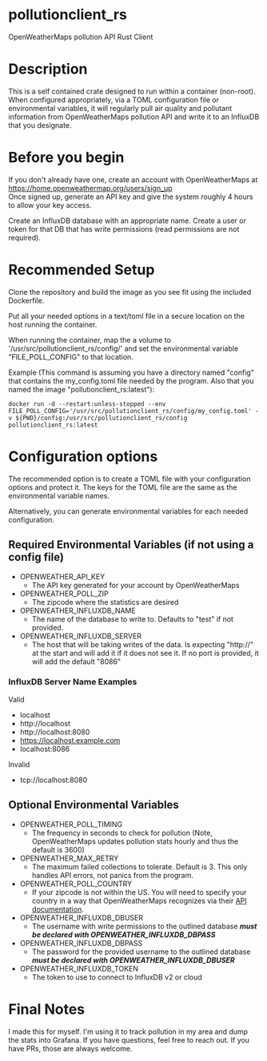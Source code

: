 # pollutionclient_rs
OpenWeatherMaps pollution API Rust Client

# Description
This is a self contained crate designed to run within a container (non-root). When configured appropriately, via a TOML configuration file or environmental variables, it will regularly pull air quality and pollutant information from OpenWeatherMaps pollution API and write it to an InfluxDB that you designate.

# Before you begin
If you don't already have one, create an account with OpenWeatherMaps at https://home.openweathermap.org/users/sign_up <br>
Once signed up, generate an API key and give the system roughly 4 hours to allow your key access.

Create an InfluxDB database with an appropriate name. Create a user or token for that DB that has write permissions (read permissions are not required).

# Recommended Setup
Clone the repository and build the image as you see fit using the included Dockerfile.

Put all your needed options in a text/toml file in a secure location on the host running the container.

When running the container, map the a volume to '/usr/src/pollutionclient_rs/config/<yourconfigfile>' and set the environmental variable "FILE_POLL_CONFIG" to that location.

Example (This command is assuming you have a directory named "config" that contains the my_config.toml file needed by the program. Also that you named the image "pollutionclient_rs:latest"):
```
docker run -d --restart:unless-stopped --env FILE_POLL_CONFIG='/usr/src/pollutionclient_rs/config/my_config.toml' -v ${PWD}/config:/usr/src/pollutionclient_rs/config pollutionclient_rs:latest
```

# Configuration options
The recommended option is to create a TOML file with your configuration options and protect it. The keys for the TOML file are the same as the environmental variable names.

Alternatively, you can generate environmental variables for each needed configuration.

## Required Environmental Variables (if not using a config file)
- OPENWEATHER_API_KEY
  - The API key generated for your account by OpenWeatherMaps
- OPENWEATHER_POLL_ZIP
  - The zipcode where the statistics are desired
- OPENWEATHER_INFLUXDB_NAME
  - The name of the database to write to. Defaults to "test" if not provided.
- OPENWEATHER_INFLUXDB_SERVER
  - The host that will be taking writes of the data. Is expecting "http://" at the start and will add it if it does not see it. If no port is provided, it will add the default "8086"
 
### InfluxDB Server Name Examples
 
Valid
- localhost
- http://localhost
- http://localhost:8080
- https://localhost.example.com
- localhost:8086

Invalid
- tcp://localhost:8080
 
## Optional Environmental Variables
- OPENWEATHER_POLL_TIMING
  - The frequency in seconds to check for pollution (Note, OpenWeatherMaps updates pollution stats hourly and thus the default is 3600)
- OPENWEATHER_MAX_RETRY
  - The maximum failed collections to tolerate. Default is 3. This only handles API errors, not panics from the program.
- OPENWEATHER_POLL_COUNTRY
  - If your zipcode is not within the US. You will need to specify your country in a way that OpenWeatherMaps recognizes via their <a href="https://openweathermap.org/api/geocoding-api">API documentation</a>.
- OPENWEATHER_INFLUXDB_DBUSER
  - The username with write permissions to the outlined database ***must be declared with OPENWEATHER_INFLUXDB_DBPASS***
- OPENWEATHER_INFLUXDB_DBPASS
  - The password for the provided username to the outlined database ***must be declared with OPENWEATHER_INFLUXDB_DBUSER***
- OPENWEATHER_INFLUXDB_TOKEN
  - The token to use to connect to InfluxDB v2 or cloud

# Final Notes
I made this for myself. I'm using it to track pollution in my area and dump the stats into Grafana. If you have questions, feel free to reach out. If you have PRs, those are always welcome.
